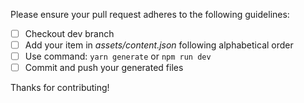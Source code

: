 Please ensure your pull request adheres to the following guidelines:

- [ ] Checkout dev branch
- [ ] Add your item in *assets/content.json* following alphabetical order
- [ ] Use command: `yarn generate` or `npm run dev`
- [ ] Commit and push your generated files

Thanks for contributing!

